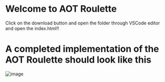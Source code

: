 # Welcome to AOT Roulette 
Click on the download button and open the folder through VSCode editor and open the index.html!!

# A completed implementation of the AOT Roulette should look like this
![image](https://github.com/RevanthBalineni-14/Assests/blob/main/RunningFile.PNG)
